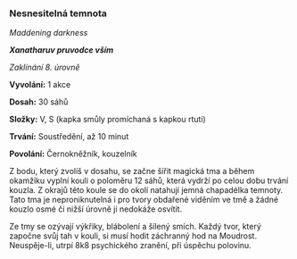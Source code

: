 ### Nesnesitelná temnota

*Maddening darkness*

***Xanatharuv pruvodce vším***

 *Zaklínání 8. úrovně* 
 

**Vyvolání:** 1 akce

**Dosah:** 30 sáhů

**Složky:** V, S (kapka smůly promíchaná s kapkou rtuti)

**Trvání:** Soustředění, až 10 minut

**Povolání:** Černokněžník, kouzelník
 
Z bodu, který zvolíš v dosahu, se začne šířit magická tma a během okamžiku vyplní kouli o poloměru 12 sáhů, která vydrží po celou dobu trvání kouzla. Z okrajů této koule se do okolí natahují jemná chapadélka temnoty. Tato tma je neproniknutelná i pro tvory obdařené viděním ve tmě a žádné kouzlo osmé či nižší úrovně ji nedokáže osvítit.

Ze tmy se ozývají výkřiky, blábolení a šílený smích. Každý tvor, který započne svůj tah v kouli, si musí hodit záchranný hod na Moudrost. Neuspěje-li, utrpí 8k8 psychického zranění, při úspěchu polovinu.